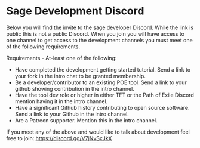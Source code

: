 # Sage Development Discord

Below you will find the invite to the sage developer Discord. While the link is public this is not a public Discord.
When you join you will have access to one channel to get access to the development channels you must meet one of the following requirements.

Requirements - At-least one of the following:
- Have completed the development getting started tutorial. Send a link to your fork in the intro chat to be granted membership.
- Be a developer/contributor to an existing POE tool. Send a link to your github showing contribution in the intro channel.
- Have the tool dev role or higher in either TFT or the Path of Exile Discord mention having it in the intro channel.
- Have a significant Github history contributing to open source software. Send a link to your Github in the intro channel.
- Are a Patreon supporter. Mention this in the intro channel. 


If you meet any of the above and would like to talk about development feel free to join: https://discord.gg/V7jNvSxJkX